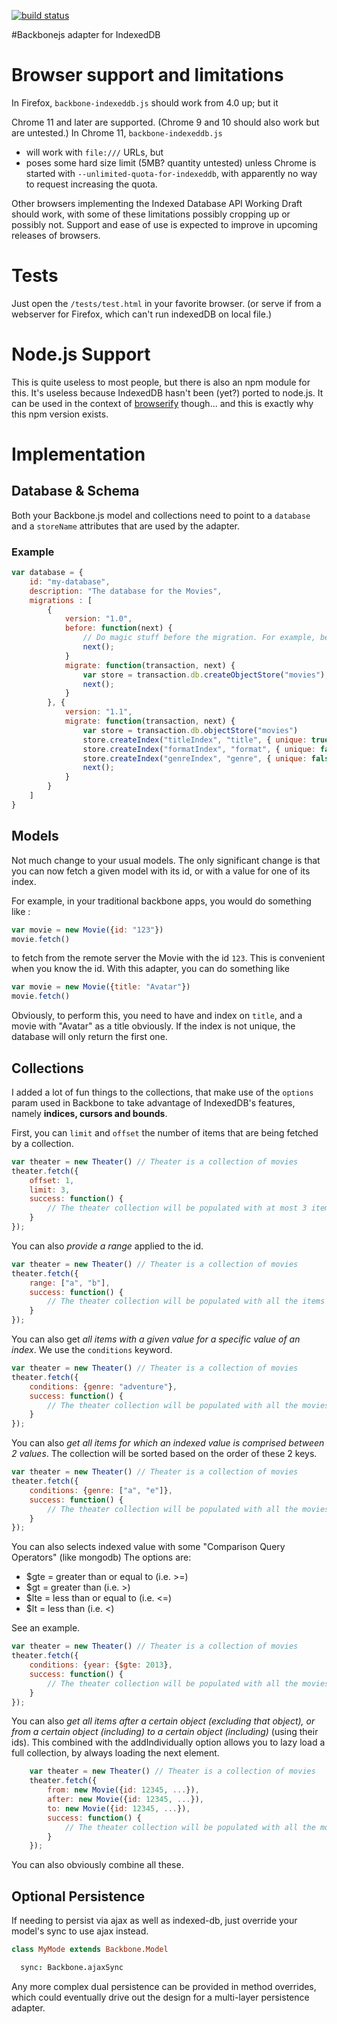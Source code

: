 [![build status](https://secure.travis-ci.org/superfeedr/indexeddb-backbonejs-adapter.png)](http://travis-ci.org/superfeedr/indexeddb-backbonejs-adapter)

#Backbonejs adapter for IndexedDB

# Browser support and limitations

In Firefox, `backbone-indexeddb.js` should work from 4.0 up; but it


Chrome 11 and later are supported. (Chrome 9 and 10 should also work but are untested.) In Chrome 11, `backbone-indexeddb.js`

* will work with `file:///` URLs, but
* poses some hard size limit (5MB? quantity untested) unless Chrome is started with `--unlimited-quota-for-indexeddb`, with apparently no way to request increasing the quota.

Other browsers implementing the Indexed Database API Working Draft should work, with some of these limitations possibly cropping up or possibly not. Support and ease of use is expected to improve in upcoming releases of browsers.

# Tests

Just open the <code>/tests/test.html</code> in your favorite browser. (or serve if from a webserver for Firefox, which can't run indexedDB on local file.)

# Node.js Support

This is quite useless to most people, but there is also an npm module for this. It's useless because IndexedDB hasn't been (yet?) ported to node.js.
It can be used in the context of [browserify](https://github.com/substack/node-browserify) though... and this is exactly why this npm version exists.

# Implementation

## Database & Schema

Both your Backbone.js model and collections need to point to a `database` and a `storeName` attributes that are used by the adapter.


### Example

```js
var database = {
	id: "my-database",
	description: "The database for the Movies",
	migrations : [
		{
			version: "1.0",
			before: function(next) {
			    // Do magic stuff before the migration. For example, before adding indices, the Chrome implementation requires to set define a value for each of the objects.
			    next();
			}
			migrate: function(transaction, next) {
				var store = transaction.db.createObjectStore("movies"); // Adds a store, we will use "movies" as the storeName in our Movie model and Collections
				next();
			}
		}, {
			version: "1.1",
			migrate: function(transaction, next) {
				var store = transaction.db.objectStore("movies")
				store.createIndex("titleIndex", "title", { unique: true});  // Adds an index on the movies titles
				store.createIndex("formatIndex", "format", { unique: false}); // Adds an index on the movies formats
				store.createIndex("genreIndex", "genre", { unique: false}); // Adds an index on the movies genres
				next();
			}
		}
	]
}
```

## Models

Not much change to your usual models. The only significant change is that you can now fetch a given model with its id, or with a value for one of its index.

For example, in your traditional backbone apps, you would do something like :

```js
var movie = new Movie({id: "123"})
movie.fetch()
```

to fetch from the remote server the Movie with the id `123`. This is convenient when you know the id. With this adapter, you can do something like

```js
var movie = new Movie({title: "Avatar"})
movie.fetch()
```

Obviously, to perform this, you need to have and index on `title`, and a movie with "Avatar" as a title obviously. If the index is not unique, the database will only return the first one.

## Collections

I added a lot of fun things to the collections, that make use of the `options` param used in Backbone to take advantage of IndexedDB's features, namely **indices, cursors and bounds**.

First, you can `limit` and `offset` the number of items that are being fetched by a collection.

```js
var theater = new Theater() // Theater is a collection of movies
theater.fetch({
	offset: 1,
	limit: 3,
	success: function() {
		// The theater collection will be populated with at most 3 items, skipping the first one
	}
});
```

You can also *provide a range* applied to the id.

```js
var theater = new Theater() // Theater is a collection of movies
theater.fetch({
	range: ["a", "b"],
	success: function() {
		// The theater collection will be populated with all the items with an id comprised between "a" and "b" ("alphonse" is between "a" and "b")
	}
});
```

You can also get *all items with a given value for a specific value of an index*. We use the `conditions` keyword.

```js
var theater = new Theater() // Theater is a collection of movies
theater.fetch({
	conditions: {genre: "adventure"},
	success: function() {
		// The theater collection will be populated with all the movies whose genre is "adventure"
	}
});
```



You can also *get all items for which an indexed value is comprised between 2 values*. The collection will be sorted based on the order of these 2 keys.

```js
var theater = new Theater() // Theater is a collection of movies
theater.fetch({
	conditions: {genre: ["a", "e"]},
	success: function() {
		// The theater collection will be populated with all the movies whose genre is "adventure", "comic", "drama", but not "thriller".
	}
});
```

You can also selects indexed value with some "Comparison Query Operators" (like mongodb)
The options are:
* $gte = greater than or equal to (i.e. >=)
* $gt = greater than (i.e. >)
* $lte = less than or equal to (i.e. <=)
* $lt = less than (i.e. <)

See an example.

```js
var theater = new Theater() // Theater is a collection of movies
theater.fetch({
	conditions: {year: {$gte: 2013},
	success: function() {
		// The theater collection will be populated with all the movies with year >= 2013
	}
});
```

You can also *get all items after a certain object (excluding that object), or from a certain object (including) to a certain object (including)* (using their ids). This combined with the addIndividually option allows you to lazy load a full collection, by always loading the next element.

```js
    var theater = new Theater() // Theater is a collection of movies
    theater.fetch({
    	from: new Movie({id: 12345, ...}),
    	after: new Movie({id: 12345, ...}),
    	to: new Movie({id: 12345, ...}),
    	success: function() {
    		// The theater collection will be populated with all the movies whose genre is "adventure", "comic", "drama", but not "thriller".
    	}
    });
```

You can also obviously combine all these.

## Optional Persistence
If needing to persist via ajax as well as indexed-db, just override your model's sync to use ajax instead.

```coffeescript
class MyMode extends Backbone.Model

  sync: Backbone.ajaxSync
```

Any more complex dual persistence can be provided in method overrides, which could eventually drive out the design for a multi-layer persistence adapter.
